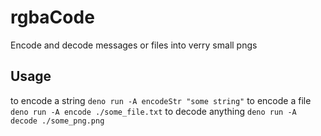 # rgbaCode
Encode and decode messages or files into verry small pngs

## Usage
to encode a string `deno run -A encodeStr "some string"`
to encode a file `deno run -A encode ./some_file.txt`
to decode anything `deno run -A decode ./some_png.png`
